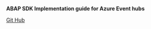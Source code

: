 ﻿**ABAP SDK Implementation guide for Azure Event hubs**

[Git Hub](https://github.com/Microsoft/ABAP-SDK-for-Azure)